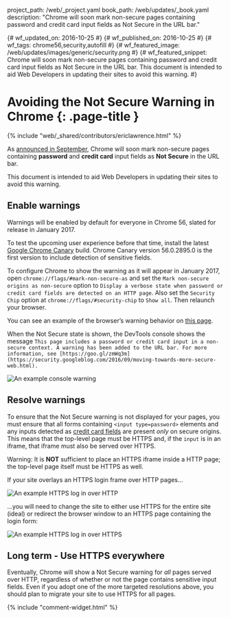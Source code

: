 project_path: /web/_project.yaml
book_path: /web/updates/_book.yaml
description: "Chrome will soon mark non-secure pages containing password and credit card input fields as Not Secure in the URL bar."

{# wf_updated_on: 2016-10-25 #}
{# wf_published_on: 2016-10-25 #}
{# wf_tags: chrome56,security,autofill #}
{# wf_featured_image: /web/updates/images/generic/security.png #}
{# wf_featured_snippet: Chrome will soon mark non-secure pages containing password and credit card input fields as Not Secure in the URL bar. This document is intended to aid Web Developers in updating their sites to avoid this warning. #}

# Avoiding the Not Secure Warning in Chrome {: .page-title }

{% include "web/_shared/contributors/ericlawrence.html" %}

As [announced in September](https://security.googleblog.com/2016/09/moving-towards-more-secure-web.html),
Chrome will soon mark non-secure pages containing **password** and **credit
card** input fields as **Not Secure** in the URL bar.

This document is intended to aid Web Developers in updating their sites to avoid
this warning.

## Enable warnings

Warnings will be enabled by default for everyone in Chrome 56, slated for
release in January 2017.

To test the upcoming user experience before that time, install the latest 
[Google Chrome Canary](https://www.google.com/chrome/browser/canary.html) build.
Chrome Canary version 56.0.2895.0 is the first version to include detection of
sensitive fields.

To configure Chrome to show the warning as it will appear in January 2017, open
`chrome://flags/#mark-non-secure-as` and set the `Mark non-secure origins as
non-secure` option to `Display a verbose state when password or credit card
fields are detected on an HTTP page`. Also set the `Security Chip` option at
`chrome://flags/#security-chip` to `Show all`. Then relaunch your browser.

You can see an example of the browser’s warning behavior on
[this page](http://http-password.badssl.com/).

When the Not Secure state is shown, the DevTools console shows the message `This
page includes a password or credit card input in a non-secure context. A warning
has been added to the URL bar. For more information, see [https://goo.gl/zmWq3m](https://security.googleblog.com/2016/09/moving-towards-more-secure-web.html).`

![An example console warning](/web/updates/images/2016/10/avoid-not-secure-warn/not-secure-warning.png)

## Resolve warnings

To ensure that the Not Secure warning is not displayed for your pages, you must
ensure that all forms containing `<input type=password>` elements and any inputs
detected as [credit card
fields](/web/updates/2015/06/checkout-faster-with-autofill) are present _only_
on secure origins. This means that the top-level page must be HTTPS and, if the
`input` is in an iframe, that iframe must also be served over HTTPS.

Warning: It is **NOT** sufficient to place an HTTPS iframe inside a HTTP page; the
top-level page itself must be HTTPS as well.

If your site overlays an HTTPS login frame over HTTP pages...

![An example HTTPS log in over HTTP](/web/updates/images/2016/10/avoid-not-secure-warn/not-secure-login.png)

...you will need to change the site to either use HTTPS for the entire site
(ideal) or redirect the browser window to an HTTPS page containing the login
form:

![An example HTTPS log in over HTTPS](/web/updates/images/2016/10/avoid-not-secure-warn/secure-login.png)

## Long term - Use HTTPS everywhere

Eventually, Chrome will show a Not Secure warning for _all_ pages served over
HTTP, regardless of whether or not the page contains sensitive input fields.
Even if you adopt one of the more targeted resolutions above, you should plan to
migrate your site to use HTTPS for all pages.

{% include "comment-widget.html" %}
